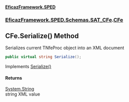 #### [EficazFramework.SPED](EficazFrameworkSPED.md 'EficazFramework SPED')
### [EficazFramework.SPED.Schemas.SAT_CFe](EficazFramework.SPED.Schemas.SAT_CFe.md 'EficazFramework.SPED.Schemas.SAT_CFe').[CFe](EficazFramework.SPED.Schemas.SAT_CFe/CFe.md 'EficazFramework.SPED.Schemas.SAT_CFe.CFe')

## CFe.Serialize() Method

Serializes current TNfeProc object into an XML document

```csharp
public virtual string Serialize();
```

Implements [Serialize()](EficazFramework.SPED.Schemas/IXmlSpedDocument/Serialize().md 'EficazFramework.SPED.Schemas.IXmlSpedDocument.Serialize()')

#### Returns
[System.String](https://docs.microsoft.com/en-us/dotnet/api/System.String 'System.String')  
string XML value